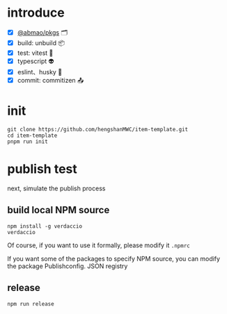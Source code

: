 # introduce
- [x] [@abmao/pkgs](https://github.com/hengshanMWC/pkgs) 🗂️
- [x] build: unbuild 📦
- [x] test: vitest 🔬
- [x] typescript 👽
- [x] eslint、husky 🔦
- [x] commit: commitizen 📤

# init

```
git clone https://github.com/hengshanMWC/item-template.git
cd item-template
pnpm run init
```

# publish test

next, simulate the publish process

## build local NPM source

```
npm install -g verdaccio
verdaccio
```

Of course, if you want to use it formally, please modify it `.npmrc`

If you want some of the packages to specify NPM source, you can modify the package Publishconfig. JSON registry

## release
```
npm run release
```
